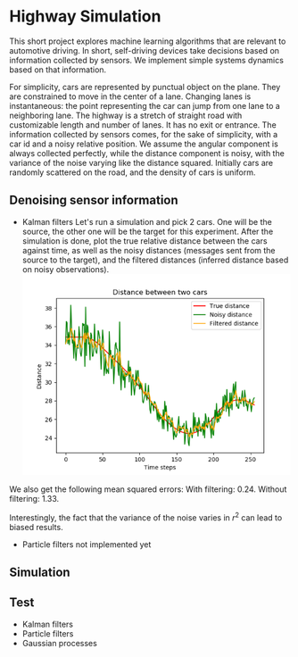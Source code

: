 # Highway Simulation

This short project explores machine learning algorithms that are relevant to automotive driving. 
In short, self-driving devices take decisions based on information collected by sensors.
We implement simple systems dynamics based on that information.

For simplicity, cars are represented by punctual object on the plane. 
They are constrained to move in the center of a lane.
Changing lanes is instantaneous: the point representing the car can jump from one lane to a neighboring lane.
The highway is a stretch of straight road with customizable length and number of lanes.
It has no exit or entrance.
The information collected by sensors comes, for the sake of simplicity, with a car id and a noisy relative position.
We assume the angular component is always collected perfectly, while the distance component is noisy, with the variance of the noise varying like the distance squared.
Initially cars are randomly scattered on the road, and the density of cars is uniform.

## Denoising sensor information

- Kalman filters
Let's run a simulation and pick 2 cars. One will be the source, the other one will be the target for this experiment.
After the simulation is done, plot the true relative distance between the cars against time, as well as the noisy distances (messages sent from the source to the target), and the filtered distances (inferred distance based on noisy observations).
![Filtered distances](figures/distance_between_two_cars.png)

We also get the following mean squared errors:
With filtering: 0.24. Without filtering: 1.33.

Interestingly, the fact that the variance of the noise varies in $r^2$ can lead to biased results.

- Particle filters
not implemented yet


## Simulation


## Test
- Kalman filters
- Particle filters
- Gaussian processes
